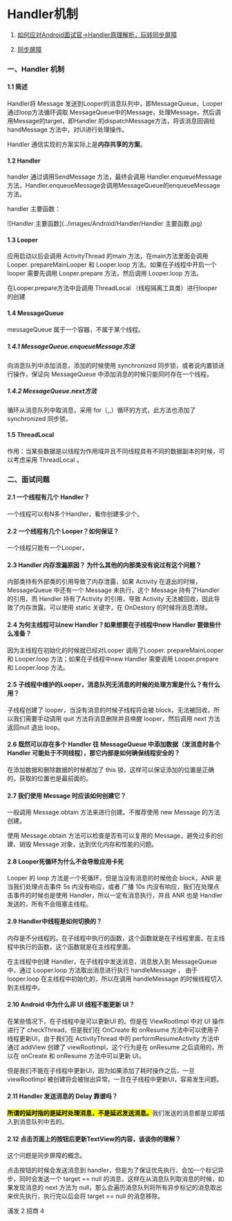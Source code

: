 # Handler机制

1. [如何应对Android面试官->Handler原理解析，玩转同步屏障](https://juejin.cn/post/7342420969879175219?searchId=20240703151722A28B3E2E65592C1088B8)

2. [同步屏障](https://juejin.cn/post/7336973329428561929?searchId=20240703151722A28B3E2E65592C1088B8)

### 一、Handler 机制

#### 1.1 简述

Handler将 Message 发送到Looper的消息队列中，即MessageQueue，Looper 通过loop方法循环调取 MessageQueue中的Message，处理Message，然后调用Message的target，即Handler 的dispatchMessage方法，将该消息回调给 handMessage 方法中，对UI进行处理操作。

Handler 通信实现的方案实际上是**内存共享的方案**。

#### 1.2 Handler

handler 通过调用SendMessage 方法，最终会调用 Handler.enqueueMessage方法，Handler.enqueueMessage会调用MessageQueue的enqueueMessage方法。

handler 主要函数：

![Handler 主要函数](../images/Android/Handler/Handler 主要函数.jpg)

#### 1.3 Looper

应用启动以后会调用 ActivityThread 的main 方法，在main方法里面会调用 Looper. prepareMainLooper  和 Looper.loop 方法。如果在子线程中开启一个looper 需要先调用 Looper.prepare 方法，然后调用 Looper.loop 方法。

在Looper.prepare方法中会调用 ThreadLocal （线程隔离工具类）进行looper 的创建

#### 1.4 MessageQueue

messageQueue 属于一个容器，不属于某个线程。

##### 1.4.1 MessageQueue.enqueueMessage方法

向消息队列中添加消息，添加的时候使用  synchronized 同步锁，或者说内置锁进行操作，保证向 MessageQueue 中添加消息的时候只能同时存在一个线程。

##### 1.4.2 MessageQueue.next方法

循环从消息队列中取消息，采用 for（,,）循环的方式，此方法也添加了  synchronized 同步锁。

#### 1.5 ThreadLocal

作用：当某些数据是以线程为作用域并且不同线程具有不同的数据副本的时候，可以考虑采用 ThreadLocal 。



### 二、面试问题

#### 2.1 一个线程有几个 Handler？

一个线程可以有N多个Handler，看你创建多少个。

#### 2.2 一个线程有几个 Looper？如何保证？

一个线程只能有一个Looper，

#### 2.3 Handler 内存泄漏原因？ 为什么其他的内部类没有说过有这个问题？

内部类持有外部类的引用导致了内存泄露，如果 Activity 在退出的时候，MessageQueue 中还有一个 Message 未执行，这个 Message 持有了Handler 的引用，而 Handler 持有了Activity 的引用，导致 Activity 无法被回收，因此导致了内存泄露。可以使用 static 关键字，在 OnDestory 的时候将消息清除。

#### 2.4 为何主线程可以new Handler？如果想要在子线程中new Handler 要做些什么准备？

因为主线程在初始化的时候就已经对Looper 调用了Looper. prepareMainLooper  和 Looper.loop 方法；如果在子线程中new  Handler 需要调用 Looper.prepare 和 Looper.loop 方法。

#### 2.5 子线程中维护的Looper，消息队列无消息的时候的处理方案是什么？有什么用？

子线程创建了 looper，当没有消息的时候子线程将会被 block，无法被回收，所以我们需要手动调用 quit 方法将消息删除并且唤醒 looper，然后调用 next 方法返回null 退出 loop。

####  2.6 既然可以存在多个 Handler 往 MessageQueue 中添加数据（发消息时各个 Handler 可能处于不同线程），那它内部是如何确保线程安全的？

在添加数据和删除数据的时候都加了 this 锁，这样可以保证添加的位置是正确的，获取的位置也是最前面的。

#### 2.7 我们使用 Message 时应该如何创建它？

一般调用 Message.obtain 方法来进行创建。不推荐使用 new Message 的方法创建。

使用 Message.obtain 方法可以检查是否有可以复用的 Message，避免过多的创建、销毁 Message 对象，达到优化内存和性能的问题。

#### 2.8 Looper死循环为什么不会导致应用卡死

Looper 的 loop 方法是一个死循环，但是当没有消息的时候他会 block，ANR 是当我们处理点击事件 5s 内没有响应，或者 广播 10s 内没有响应，我们在处理点击事件的时候也是使用 Handler，所以一定有消息执行，并且 ANR 也是 Handler 发送的，所有不会阻塞主线程。

#### 2.9 Handler中线程是如何切换的？

内存是不分线程的。在子线程中执行的函数，这个函数就是在子线程里面，在主线程中执行的函数，这个函数就是在主线程里面。

在主线程中创建 Handler，在子线程中发送消息，消息放入到 MessageQueue 中，通过 Looper.loop 方法取出消息进行执行 handleMessage ， 由于looper.loop 在主线程中初始化的，所以在调用 handleMessage 的时候线程切入到主线程中。

#### 2.10 Android 中为什么非 UI 线程不能更新 UI？

在某些情况下，在子线程中是可以更新UI 的。但是在 ViewRootImpl 中对 UI 操作进行了 checkThread，但是我们在 OnCreate 和 onResume 方法中可以使用子线程更新UI，由于我们在 ActivityThread 中的 performResumeActivity 方法中通过 addView 创建了 viewRootImpl，这个行为是在 onResume 之后调用的，所以在 onCreate 和 onResume 方法中可以更新 UI。

但是我们不能在子线程中更新UI，因为如果添加了耗时操作之后，一旦 viewRootImpl 被创建将会被抛出异常。一旦在子线程中更新UI，容易发生问题。

#### 2.11 Handler 发送消息的 Delay 靠谱吗？

<mark>**所谓的延时指的是延时处理消息，不是延迟发送消息。**</mark>我们发送的消息都是立即插入到消息队列中去的。



#### 2.12 点击页面上的按钮后更新TextView的内容，谈谈你的理解？

这个问题是同步屏障的概念。

点击按钮的时候会发送消息到 handler，但是为了保证优先执行，会加一个标记异步，同时会发送一个 target == null 的消息，这样在从消息队列取消息的时候，如果发现消息的 next 方法为 null，那么会遍历消息队列将所有异步标记的消息取出来优先执行，执行完以后会将 target == null 的消息移除。



浦发 2 招商 4 
